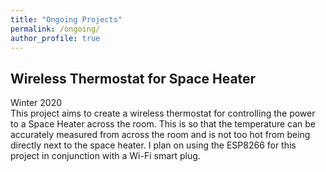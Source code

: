 ```yaml
---
title: "Ongoing Projects"
permalink: /ongoing/
author_profile: true
---
```


## Wireless Thermostat for Space Heater
Winter 2020  
This project aims to create a wireless thermostat for controlling the power to a Space Heater across the room. This is so that the temperature can be accurately measured from across the room and is not too hot from being directly next to the space heater. I plan on using the ESP8266 for this project in conjunction with a Wi-Fi smart plug. 